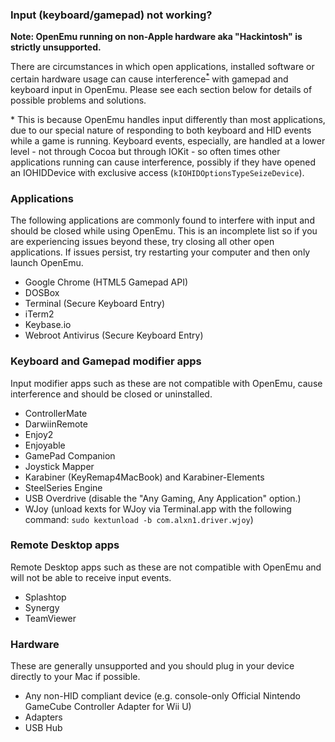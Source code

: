 ### Input (keyboard/gamepad) not working?

**Note: OpenEmu running on non-Apple hardware aka "Hackintosh" is strictly unsupported.**

There are circumstances in which open applications, installed software or certain hardware usage can cause interference<sup>[*](#interference)</sup> with gamepad and keyboard input in OpenEmu. Please see each section below for details of possible problems and solutions.

<a name="interference">*</a> This is because OpenEmu handles input differently than most applications, due to our special nature of responding to both keyboard and HID events while a game is running. Keyboard events, especially, are handled at a lower level - not through Cocoa but through IOKit - so often times other applications running can cause interference, possibly if they have opened an IOHIDDevice with exclusive access (`kIOHIDOptionsTypeSeizeDevice`).

### Applications

The following applications are commonly found to interfere with input and should be closed while using OpenEmu. This is an incomplete list so if you are experiencing issues beyond these, try closing all other open applications. If issues persist, try restarting your computer and then only launch OpenEmu.

* Google Chrome (HTML5 Gamepad API)
* DOSBox
* Terminal (Secure Keyboard Entry)
* iTerm2
* Keybase.io
* Webroot Antivirus (Secure Keyboard Entry)

### Keyboard and Gamepad modifier apps

Input modifier apps such as these are not compatible with OpenEmu, cause interference and should be closed or uninstalled.

* ControllerMate
* DarwiinRemote
* Enjoy2
* Enjoyable
* GamePad Companion
* Joystick Mapper
* Karabiner (KeyRemap4MacBook) and Karabiner-Elements
* SteelSeries Engine
* USB Overdrive  (disable the "Any Gaming, Any Application" option.)
* WJoy (unload kexts for WJoy via Terminal.app with the following command: `sudo kextunload -b com.alxn1.driver.wjoy`)

### Remote Desktop apps
Remote Desktop apps such as these are not compatible with OpenEmu and will not be able to receive input events.

* Splashtop
* Synergy
* TeamViewer

### Hardware

These are generally unsupported and you should plug in your device directly to your Mac if possible.

* Any non-HID compliant device (e.g. console-only Official Nintendo GameCube Controller Adapter for Wii U)
* Adapters
* USB Hub
